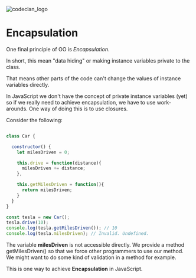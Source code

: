 ![codeclan_logo](https://user-images.githubusercontent.com/11422619/54070681-ca4c5200-425a-11e9-8cf8-cd6a191bc3cd.png)

# Encapsulation

One final principle of OO is *Encapsulation*.

In short, this mean "data hiding" or making instance variables private to the class.

That means other parts of the code can't change the values of instance variables directly.

In JavaScript we don't have the concept of private instance variables (yet) so if we really need to achieve encapsulation, we have to use work-arounds. One way of doing this is to use closures.

Consider the following:


```js

class Car {

  constructor() {
    let milesDriven = 0;

    this.drive = function(distance){
      milesDriven += distance;
    },

    this.getMilesDriven = function(){
      return milesDriven;
    }
  }
}

const tesla = new Car();
tesla.drive(10);
console.log(tesla.getMilesDriven()); // 10
console.log(tesla.milesDriven); // Invalid. Undefined.
```

The variable **milesDriven** is not accessible directly. We provide a method getMilesDriven() so that we force other programmers to use our method. We might want to do some kind of validation in a method for example.

This is one way to achieve **Encapsulation** in JavaScript.
